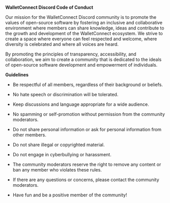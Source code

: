**WalletConnect Discord Code of Conduct**

Our mission for the WalletConnect Discord community is to promote the values of open-source software by fostering an inclusive and collaborative environment where members can share knowledge, ideas and contribute to the growth and development of the WalletConnect ecosystem. We strive to create a space where everyone can feel respected and welcome, where diversity is celebrated and where all voices are heard. 

By promoting the principles of transparency, accessibility, and collaboration, we aim to create a community that is dedicated to the ideals of open-source software development and empowerment of individuals. 


**Guidelines**

- Be respectful of all members, regardless of their background or beliefs.

- No hate speech or discrimination will be tolerated.

- Keep discussions and language appropriate for a wide audience.

- No spamming or self-promotion without permission from the community moderators.

- Do not share personal information or ask for personal information from other members.

- Do not share illegal or copyrighted material.

- Do not engage in cyberbullying or harassment.

- The community moderators reserve the right to remove any content or ban any member who violates these rules.

- If there are any questions or concerns, please contact the community moderators.

- Have fun and be a positive member of the community!
